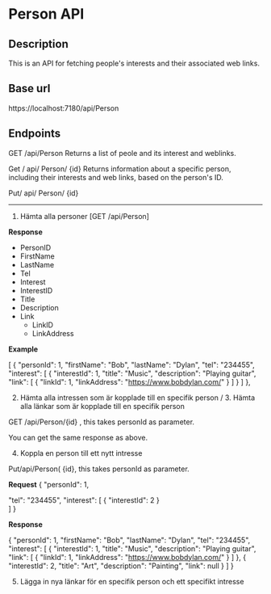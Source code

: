 # Person API
## Description
This is an API for fetching people's interests and their associated web links.

## Base url
https://localhost:7180/api/Person

## Endpoints
GET /api/Person
Returns a list of peole and its interest and weblinks.

Get / api/ Person/ {id}
Returns information about a specific person, including their interests and web links, based on the person's ID.

Put/ api/ Person/ {id}


***
1. Hämta alla personer [GET /api/Person]

**Response**
 - PersonID
 - FirstName
 - LastName
 - Tel
 - Interest
  - InterestID
  - Title
  - Description
  - Link
    - LinkID
    - LinkAddress

**Example**

[
  {
    "personId": 1,
    "firstName": "Bob",
    "lastName": "Dylan",
    "tel": "234455",
    "interest": [
      {
        "interestId": 1,
        "title": "Music",
        "description": "Playing guitar",
        "link": [
          {
            "linkId": 1,
            "linkAddress": "https://www.bobdylan.com/"
          }
        ]
      }
    ]
  },

2. Hämta alla intressen som är kopplade till en specifik person / 3. Hämta alla länkar som är kopplade till en specifik person

GET /api/Person/{id} , this takes personId as parameter.

You can get the same response as above.

4. Koppla en person till ett nytt intresse

Put/api/Person( {id}, this takes personId as parameter.

**Request**
{
  "personId": 1,

  "tel": "234455",
    "interest": [
{
"interestId": 2
}    
  ]
}

**Response**

{
  "personId": 1,
  "firstName": "Bob",
  "lastName": "Dylan",
  "tel": "234455",
  "interest": [
    {
      "interestId": 1,
      "title": "Music",
      "description": "Playing guitar",
      "link": [
        {
          "linkId": 1,
          "linkAddress": "https://www.bobdylan.com/"
        }
      ]
    },
    {
      "interestId": 2,
      "title": "Art",
      "description": "Painting",
      "link": null
    }
  ]
}

5. Lägga in nya länkar för en specifik person och ett specifikt intresse
